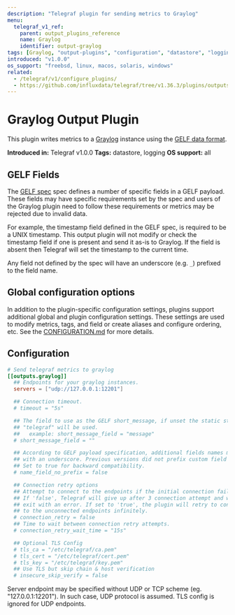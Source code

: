 ```yaml
---
description: "Telegraf plugin for sending metrics to Graylog"
menu:
  telegraf_v1_ref:
    parent: output_plugins_reference
    name: Graylog
    identifier: output-graylog
tags: [Graylog, "output-plugins", "configuration", "datastore", "logging"]
introduced: "v1.0.0"
os_support: "freebsd, linux, macos, solaris, windows"
related:
  - /telegraf/v1/configure_plugins/
  - https://github.com/influxdata/telegraf/tree/v1.36.3/plugins/outputs/graylog/README.md, Graylog Plugin Source
---
```


# Graylog Output Plugin

This plugin writes metrics to a [Graylog](https://graylog.org/) instance using the
[GELF data format](https://docs.graylog.org/en/3.1/pages/gelf.html#gelf-payload-specification).

**Introduced in:** Telegraf v1.0.0
**Tags:** datastore, logging
**OS support:** all

[gelf]: https://docs.graylog.org/en/3.1/pages/gelf.html#gelf-payload-specification
[graylog]: https://graylog.org/

## GELF Fields

The [GELF spec](https://docs.graylog.org/docs/gelf#gelf-payload-specification) spec defines a number of specific fields in a GELF payload.
These fields may have specific requirements set by the spec and users of the
Graylog plugin need to follow these requirements or metrics may be rejected due
to invalid data.

For example, the timestamp field defined in the GELF spec, is required to be a
UNIX timestamp. This output plugin will not modify or check the timestamp field
if one is present and send it as-is to Graylog. If the field is absent then
Telegraf will set the timestamp to the current time.

Any field not defined by the spec will have an underscore (e.g. `_`) prefixed to
the field name.

[GELF spec]: https://docs.graylog.org/docs/gelf#gelf-payload-specification

## Global configuration options <!-- @/docs/includes/plugin_config.md -->

In addition to the plugin-specific configuration settings, plugins support
additional global and plugin configuration settings. These settings are used to
modify metrics, tags, and field or create aliases and configure ordering, etc.
See the [CONFIGURATION.md](/telegraf/v1/configuration/#plugins) for more details.

[CONFIGURATION.md]: ../../../docs/CONFIGURATION.md#plugins

## Configuration

```toml @sample.conf
# Send telegraf metrics to graylog
[[outputs.graylog]]
  ## Endpoints for your graylog instances.
  servers = ["udp://127.0.0.1:12201"]

  ## Connection timeout.
  # timeout = "5s"

  ## The field to use as the GELF short_message, if unset the static string
  ## "telegraf" will be used.
  ##   example: short_message_field = "message"
  # short_message_field = ""

  ## According to GELF payload specification, additional fields names must be prefixed
  ## with an underscore. Previous versions did not prefix custom field 'name' with underscore.
  ## Set to true for backward compatibility.
  # name_field_no_prefix = false

  ## Connection retry options
  ## Attempt to connect to the endpoints if the initial connection fails.
  ## If 'false', Telegraf will give up after 3 connection attempt and will
  ## exit with an error. If set to 'true', the plugin will retry to connect
  ## to the unconnected endpoints infinitely.
  # connection_retry = false
  ## Time to wait between connection retry attempts.
  # connection_retry_wait_time = "15s"

  ## Optional TLS Config
  # tls_ca = "/etc/telegraf/ca.pem"
  # tls_cert = "/etc/telegraf/cert.pem"
  # tls_key = "/etc/telegraf/key.pem"
  ## Use TLS but skip chain & host verification
  # insecure_skip_verify = false
```

Server endpoint may be specified without UDP or TCP scheme
(eg. "127.0.0.1:12201").  In such case, UDP protocol is assumed. TLS config is
ignored for UDP endpoints.

